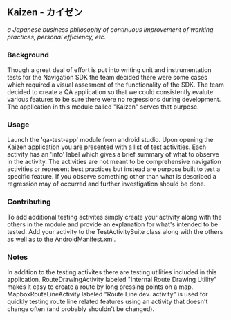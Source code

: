 ## Kaizen - カイゼン
*a Japanese business philosophy of continuous improvement of working practices, personal efficiency, etc.*

### Background
Though a great deal of effort is put into writing unit and instrumentation tests for the Navigation SDK the team decided there were some cases which required a visual assesment of the functionality of the SDK. The team decided to create a QA application so that we could consistently evalute various features to be sure there were no regressions during development. The application in this module called "Kaizen" serves that purpose.

### Usage
Launch the 'qa-test-app' module from android studio. Upon opening the Kaizen application you are presented with a list of test activities. Each activity has an 'info' label which gives a brief summary of what to observe in the activity.  The activities are not meant to be comprehensive navigation activities or represent best practices but instead are purpose built to test a specific feature. If you observe something other than what is described a regression may of occurred and further investigation should be done.

### Contributing
To add additional testing activites simply create your activity along with the others in the module and provide an explanation for what's intended to be tested. Add your activity to the TestActivitySuite class along with the others as well as to the AndroidManifest.xml.

### Notes
In addition to the testing activites there are testing utilities included in this application. RouteDrawingActivity labeled "Internal Route Drawing Utility" makes it easy to create a route by long pressing points on a map. MapboxRouteLineActivity labeled "Route Line dev. activity" is used for quickly testing route line related features using an activity that doesn't change often (and probably shouldn't be changed).